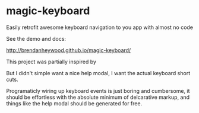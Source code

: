 magic-keyboard
==============

Easily retrofit awesome keyboard navigation to you app with almost no code


See the demo and docs:

http://brendanheywood.github.io/magic-keyboard/

This project was partially inspired by 


But I didn't simple want a nice help modal, I want the actual keyboard short cuts.

Programaticly wiring up keyboard events is just boring and cumbersome, it should be effortless with the absolute minimum of delcarative markup, and things like the help modal should be generated for free.


